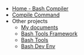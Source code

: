 <!-- docs/_sidebar.md -->

- [Home - Bash Compiler](/ "Bash Compiler")
- [Compile Command](CompileCommand.md "compile your sh files as one file")
- Other projects
  - [My documents](https://fchastanet.github.io/my-documents/)
  - [Bash Tools Framework](https://fchastanet.github.io/bash-tools-framework/)
  - [Bash Tools](https://fchastanet.github.io/bash-tools/)
  - [Bash Dev Env](https://fchastanet.github.io/bash-dev-env/)
